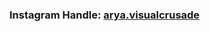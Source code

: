 ### Instagram Handle: <a href="https://www.instagram.com/arya.visualcrusade/">arya.visualcrusade</a>

